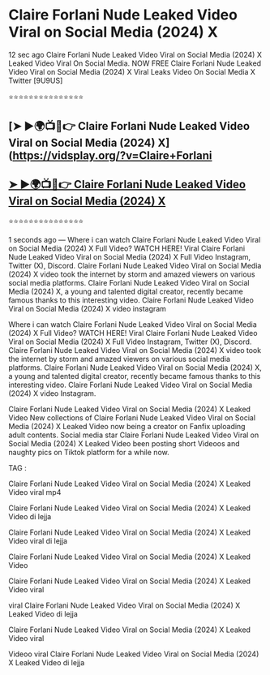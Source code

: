 ﻿# Claire Forlani Nude Leaked Video Viral on Social Media (2024) X



12 sec ago Claire Forlani Nude Leaked Video Viral on Social Media (2024) X Leaked Video Viral On Social Media. NOW FREE Claire Forlani Nude Leaked Video Viral on Social Media (2024) X Viral Leaks Video On Social Media X Twitter [9U9US]

⭐⭐⭐⭐⭐⭐⭐⭐⭐⭐⭐⭐⭐⭐⭐

## [➤ ►🌍📺📱👉 Claire Forlani Nude Leaked Video Viral on Social Media (2024) X](https://vidsplay.org/?v=Claire+Forlani

## [➤ ►🌍📺📱👉 Claire Forlani Nude Leaked Video Viral on Social Media (2024) X](https://vidsplay.org/?v=Claire+Forlani)


⭐⭐⭐⭐⭐⭐⭐⭐⭐⭐⭐⭐⭐⭐⭐



1 seconds ago — Where i can watch Claire Forlani Nude Leaked Video Viral on Social Media (2024) X Full Video? WATCH HERE! Viral Claire Forlani Nude Leaked Video Viral on Social Media (2024) X Full Video Instagram, Twitter (X), Discord. Claire Forlani Nude Leaked Video Viral on Social Media (2024) X video took the internet by storm and amazed viewers on various social media platforms. Claire Forlani Nude Leaked Video Viral on Social Media (2024) X, a young and talented digital creator, recently became famous thanks to this interesting video. Claire Forlani Nude Leaked Video Viral on Social Media (2024) X video instagram

Where i can watch Claire Forlani Nude Leaked Video Viral on Social Media (2024) X Full Video? WATCH HERE! Viral Claire Forlani Nude Leaked Video Viral on Social Media (2024) X Full Video Instagram, Twitter (X), Discord. Claire Forlani Nude Leaked Video Viral on Social Media (2024) X video took the internet by storm and amazed viewers on various social media platforms. Claire Forlani Nude Leaked Video Viral on Social Media (2024) X, a young and talented digital creator, recently became famous thanks to this interesting video. Claire Forlani Nude Leaked Video Viral on Social Media (2024) X video Instagram.

Claire Forlani Nude Leaked Video Viral on Social Media (2024) X Leaked Video New collections of Claire Forlani Nude Leaked Video Viral on Social Media (2024) X Leaked Video now being a creator on Fanfix uploading adult contents. Social media star Claire Forlani Nude Leaked Video Viral on Social Media (2024) X Leaked Video been posting short Videoos and naughty pics on Tiktok platform for a while now.

TAG :

 

Claire Forlani Nude Leaked Video Viral on Social Media (2024) X Leaked Video viral mp4

 

Claire Forlani Nude Leaked Video Viral on Social Media (2024) X Leaked Video di lejja

 

Claire Forlani Nude Leaked Video Viral on Social Media (2024) X Leaked Video viral di lejja

 

Claire Forlani Nude Leaked Video Viral on Social Media (2024) X Leaked Video

 

Claire Forlani Nude Leaked Video Viral on Social Media (2024) X Leaked Video viral

 

viral Claire Forlani Nude Leaked Video Viral on Social Media (2024) X Leaked Video di lejja

 

Claire Forlani Nude Leaked Video Viral on Social Media (2024) X Leaked Video viral

 

Videoo viral Claire Forlani Nude Leaked Video Viral on Social Media (2024) X Leaked Video di lejja